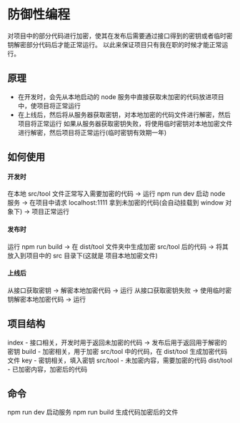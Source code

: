 # 防御性编程

对项目中的部分代码进行加密，使其在发布后需要通过接口得到的密钥或者临时密钥解密部分代码后才能正常运行。
以此来保证项目只有我在职的时候才能正常运行。

## 原理

- 在开发时，会先从本地启动的 node 服务中直接获取未加密的代码放进项目中，使项目将正常运行
- 在上线后，然后将从服务器获取密钥，对本地加密的代码文件进行解密，然后项目将正常运行
  如果从服务器获取密钥失败，将使用临时密钥对本地加密文件进行解密，然后项目将正常运行(临时密钥有效期一年)

## 如何使用

#### 开发时

在本地 src/tool 文件正常写入需要加密的代码 -> 运行 npm run dev 启动 node 服务 -> 在项目中请求 localhost:1111 拿到未加密的代码(会自动挂载到 window 对象下) -> 项目正常运行

#### 发布时

运行 npm run build -> 在 dist/tool 文件夹中生成加密 src/tool 后的代码 -> 将其放入到项目中的 src 目录下(这就是 项目本地加密文件)

#### 上线后

从接口获取密钥 -> 解密本地加密代码 -> 运行
从接口获取密钥失败 -> 使用临时密钥解密本地加密代码 -> 运行

## 项目结构

index - 接口相关，开发时用于返回未加密的代码 -> 发布后用于返回用于解密的密钥
build - 加密相关，用于加密 src/tool 中的代码，在 dist/tool 生成加密代码文件
key - 密钥相关，填入密钥
src/tool - 未加密内容，需要加密的代码
dist/tool - 已加密内容，加密后的代码

## 命令

npm run dev 启动服务
npm run build 生成代码加密后的文件
